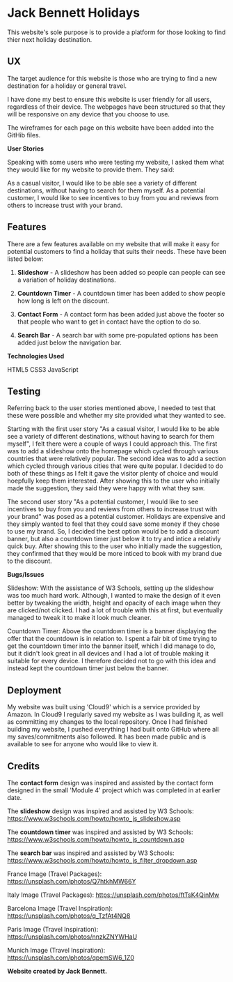 # Jack Bennett Holidays

This website's sole purpose is to provide a platform for those looking to find thier next holiday destination.

## UX

The target audience for this website is those who are trying to find a new destination for a holiday or general travel.

I have done my best to ensure this website is user friendly for all users, regardless of their device. The webpages have been structured so that they will be responsive on any device that you choose to use.

The wireframes for each page on this website have been added into the GitHib files.

**User Stories**

Speaking with some users who were testing my website, I asked them what they would like for my website to provide them. They said:

As a casual visitor, I would like to be able see a variety of different destinations, without having to search for them myself.
As a potential customer, I would like to see incentives to buy from you and reviews from others to increase trust with your brand.

## Features

There are a few features available on my website that will make it easy for potential customers to find a holiday that suits their needs. These have been listed below:

1. **Slideshow** -  A slideshow has been added so people can people can see a variation of holiday destinations.

2. **Countdown Timer** - A countdown timer has been added to show people how long is left on the discount.

3. **Contact Form** - A contact form has been added just above the footer so that people who want to get in contact have the option to do so.

4. **Search Bar** - A search bar with some pre-populated options has been added just below the navigation bar.

**Technologies Used**

HTML5
CSS3
JavaScript

## Testing
Referring back to the user stories mentioned above, I needed to test that these were possible and whether my site provided what they wanted to see.

Starting with the first user story "As a casual visitor, I would like to be able see a variety of different destinations, without having to search for them myself", I felt there were a couple of ways I could approach this. The first was to add a slideshow onto the homepage which cycled through various countries that were relatively popular. The second idea was to add a section which cycled through various cities that were quite popular. I decided to do both of these things as I felt it gave the visitor plenty of choice and would hoepfully keep them interested. After showing this to the user who initially made the suggestion, they said they were happy with what they saw.

The second user story "As a potential customer, I would like to see incentives to buy from you and reviews from others to increase trust with your brand" was posed as a potential customer. Holidays are expensive and they simply wanted to feel that they could save some money if they chose to use my brand. So, I decided the best option would be to add a discount banner, but also a countdown timer just below it to try and intice a relativly quick buy. After showing this to the user who initially made the suggestion, they confirmed that they would be more inticed to book with my brand due to the discount.

**Bugs/Issues**

Slideshow: With the assistance of W3 Schools, setting up the slideshow was too much hard work. Although, I wanted to make the design of it even better by tweaking the width, height and opacity of each image when they are clicked/not clicked. I had a lot of trouble with this at first, but eventually managed to tweak it to make it look much cleaner.

Countdown Timer: Above the countdown timer is a banner displaying the offer that the countdown is in relation to. I spent a fair bit of time trying to get the countdown timer into the banner itself, which I did manage to do, but it didn't look great in all devices and I had a lot of trouble making it suitable for every device. I therefore decided not to go with this idea and instead kept the countdown timer just below the banner.

## Deployment

My website was built using 'Cloud9' which is a service provided by Amazon. In Cloud9 I regularly saved my website as I was building it, as well as committing my changes to the local repository. Once I had finished building my website, I pushed everything I had built onto GitHub where all my saves/commitments also followed. It has been made public and is available to see for anyone who would like to view it.

## Credits

The **contact form** design was inspired and assisted by the contact form designed in the small 'Module 4' project which was completed in at earlier date.

The **slideshow** design was inspired and assisted by W3 Schools: https://www.w3schools.com/howto/howto_js_slideshow.asp

The **countdown timer** was inspired and assisted by W3 Schools: https://www.w3schools.com/howto/howto_js_countdown.asp

The **search bar** was inspired and assisted by W3 Schools: https://www.w3schools.com/howto/howto_js_filter_dropdown.asp

France Image (Travel Packages): https://unsplash.com/photos/Q7htkhMW66Y

Italy Image (Travel Packages): https://unsplash.com/photos/ftTsK4QinMw

Barcelona Image (Travel Inspiration): https://unsplash.com/photos/q_TzfAt4NQ8

Paris Image (Travel Inspiration): https://unsplash.com/photos/nnzkZNYWHaU

Munich Image (Travel Inspiration): https://unsplash.com/photos/qpemSW6_1Z0

**Website created by Jack Bennett.**

